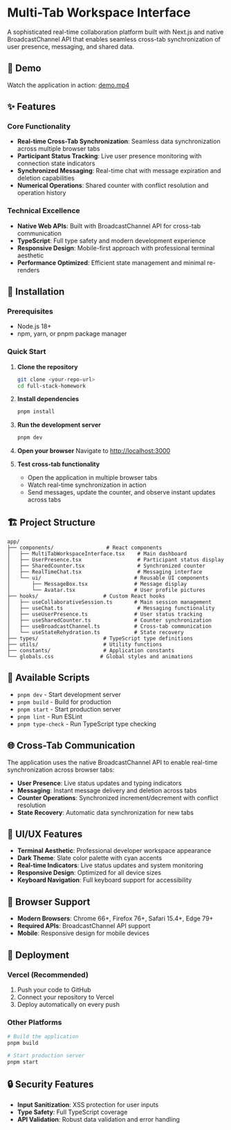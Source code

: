 # Multi-Tab Workspace Interface

A sophisticated real-time collaboration platform built with Next.js and native BroadcastChannel API that enables seamless cross-tab synchronization of user presence, messaging, and shared data.

## 🎯 Demo

Watch the application in action: [demo.mp4](./demo.mp4)

## ✨ Features

### Core Functionality
- **Real-time Cross-Tab Synchronization**: Seamless data synchronization across multiple browser tabs
- **Participant Status Tracking**: Live user presence monitoring with connection state indicators
- **Synchronized Messaging**: Real-time chat with message expiration and deletion capabilities
- **Numerical Operations**: Shared counter with conflict resolution and operation history

### Technical Excellence
- **Native Web APIs**: Built with BroadcastChannel API for cross-tab communication
- **TypeScript**: Full type safety and modern development experience
- **Responsive Design**: Mobile-first approach with professional terminal aesthetic
- **Performance Optimized**: Efficient state management and minimal re-renders

## 🚀 Installation

### Prerequisites
- Node.js 18+ 
- npm, yarn, or pnpm package manager

### Quick Start

1. **Clone the repository**
   ```bash
   git clone <your-repo-url>
   cd full-stack-homework
   ```

2. **Install dependencies**
   ```bash
   pnpm install
   ```

3. **Run the development server**
   ```bash
   pnpm dev
   ```

4. **Open your browser**
   Navigate to [http://localhost:3000](http://localhost:3000)

5. **Test cross-tab functionality**
   - Open the application in multiple browser tabs
   - Watch real-time synchronization in action
   - Send messages, update the counter, and observe instant updates across tabs

## 🏗️ Project Structure

```
app/
├── components/                 # React components
│   ├── MultiTabWorkspaceInterface.tsx    # Main dashboard
│   ├── UserPresence.tsx                  # Participant status display
│   ├── SharedCounter.tsx                 # Synchronized counter
│   ├── RealTimeChat.tsx                  # Messaging interface
│   └── ui/                              # Reusable UI components
│       ├── MessageBox.tsx               # Message display
│       └── Avatar.tsx                   # User profile pictures
├── hooks/                     # Custom React hooks
│   ├── useCollaborativeSession.ts       # Main session management
│   ├── useChat.ts                        # Messaging functionality
│   ├── useUserPresence.ts               # User status tracking
│   ├── useSharedCounter.ts              # Counter synchronization
│   ├── useBroadcastChannel.ts           # Cross-tab communication
│   └── useStateRehydration.ts           # State recovery
├── types/                     # TypeScript type definitions
├── utils/                     # Utility functions
├── constants/                 # Application constants
└── globals.css               # Global styles and animations
```

## 🔧 Available Scripts

- `pnpm dev` - Start development server
- `pnpm build` - Build for production
- `pnpm start` - Start production server
- `pnpm lint` - Run ESLint
- `pnpm type-check` - Run TypeScript type checking

## 🌐 Cross-Tab Communication

The application uses the native BroadcastChannel API to enable real-time synchronization across browser tabs:

- **User Presence**: Live status updates and typing indicators
- **Messaging**: Instant message delivery and deletion across tabs
- **Counter Operations**: Synchronized increment/decrement with conflict resolution
- **State Recovery**: Automatic data synchronization for new tabs

## 🎨 UI/UX Features

- **Terminal Aesthetic**: Professional developer workspace appearance
- **Dark Theme**: Slate color palette with cyan accents
- **Real-time Indicators**: Live status updates and system monitoring
- **Responsive Design**: Optimized for all device sizes
- **Keyboard Navigation**: Full keyboard support for accessibility

## 📱 Browser Support

- **Modern Browsers**: Chrome 66+, Firefox 76+, Safari 15.4+, Edge 79+
- **Required APIs**: BroadcastChannel API support
- **Mobile**: Responsive design for mobile devices

## 🚀 Deployment

### Vercel (Recommended)
1. Push your code to GitHub
2. Connect your repository to Vercel
3. Deploy automatically on every push

### Other Platforms
```bash
# Build the application
pnpm build

# Start production server
pnpm start
```

## 🔒 Security Features

- **Input Sanitization**: XSS protection for user inputs
- **Type Safety**: Full TypeScript coverage
- **API Validation**: Robust data validation and error handling